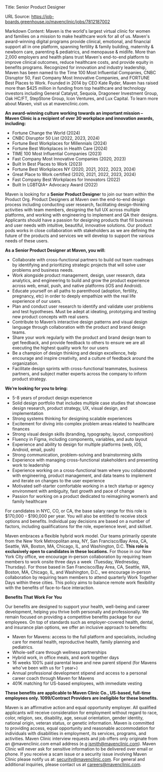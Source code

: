 Title: Senior Product Designer

URL Source: https://job-boards.greenhouse.io/mavenclinic/jobs/7812187002

Markdown Content:
Maven is the world's largest virtual clinic for women and families on a mission to make healthcare work for all of us. Maven's award-winning digital programs provide clinical, emotional, and financial support all in one platform, spanning fertility & family building, maternity & newborn care, parenting & pediatrics, and menopause & midlife. More than 2,000 employers and health plans trust Maven's end-to-end platform to improve clinical outcomes, reduce healthcare costs, and provide equity in benefits programs. Recognized for innovation and industry leadership, Maven has been named to the Time 100 Most Influential Companies, CNBC Disruptor 50, Fast Company Most Innovative Companies, and FORTUNE Best Places to Work. Founded in 2014 by CEO Kate Ryder, Maven has raised more than $425 million in funding from top healthcare and technology investors including General Catalyst, Sequoia, Dragoneer Investment Group, Oak HC/FT, StepStone Group, Icon Ventures, and Lux Capital. To learn more about Maven, visit us at mavenclinic.com.

**An award-winning culture working towards an important mission –  Maven Clinic is a recipient of over 30 workplace and innovation awards, including:**

*   Fortune Change the World (2024)
*   CNBC Disruptor 50 List (2022, 2023, 2024) 
*   Fortune Best Workplaces for Millennials (2024)
*   Fortune Best Workplaces in Health Care (2024)
*   TIME 100 Most Influential Companies (2023)
*   Fast Company Most Innovative Companies (2020, 2023)
*   Built In Best Places to Work (2023)
*   Fortune Best Workplaces NY (2020, 2021, 2022, 2023, 2024)
*   Great Place to Work certified (2020, 2021, 2022, 2023, 2024)
*   Fast Company Best Workplaces for Innovators (2022)
*   Built In LGBTQIA+ Advocacy Award (2022)

Maven is looking for a **Senior Product Designe**r to join our team within the Product Org. Product Designers at Maven own the end-to-end design process including conducting user research, facilitating design-thinking activities with team members, designing the full UX across multiple platforms, and working with engineering to implement and QA their designs. Applicants should have a passion for designing products that fill business and user needs with intuitive, beautiful, innovative solutions. Our product pods works in close collaboration with stakeholders as we are defining the future of the products and services we will develop to support the various needs of these users.

**As a Senior Product Designer at Maven, you will:**

*   Collaborate with cross-functional partners to build out team roadmaps by identifying and prioritizing strategic projects that will solve user problems and business needs.
*   Work alongside product management, design, user research, data analytics, and engineering to build and grow the product experience across web, email, push, and native platforms (iOS and Android).
*   Educate yourself on all paths to parenthood (adoption, fertility, pregnancy, etc) in order to deeply empathize with the real life experience of our users.
*   Plan and conduct user research to identify and validate user problems and test hypotheses. Must be adept at ideating, prototyping and testing new product concepts with real users.
*   Contribute to Maven’s interactive design patterns and visual design language through collaboration with the product and brand design teams. 
*   Share your work regularly with the product and brand design team to get feedback, and provide feedback to others to ensure we are all executing the highest quality work for our users
*   Be a champion of design thinking and design excellence, help encourage and inspire creativity, and a culture of feedback around the organization.
*   Facilitate design sprints with cross-functional teammates, business partners, and subject matter experts across the company to inform product strategy.

**We’re looking for you to bring:**

*   5-8 years of product design experience
*   Solid design portfolio that includes multiple case studies that showcase design research, product strategy, UX, visual design, and implementation
*   Strong systems thinking for designing scalable experiences
*   Excitement for diving into complex problem areas related to healthcare finances
*   Strong visual design skills (branding, typography, layout, composition)
*   Fluency in Figma, including components, variables, and auto layout
*   Experience and ability to design for multiple platforms (web, iOS, Android, email, push)
*   Strong communication, problem-solving and brainstorming skills
*   Experience with managing cross-functional stakeholders and presenting work to leadership
*   Experience working on a cross-functional team where you collaborated with engineering, product management, and data teams to implement and iterate on changes to the user experience
*   Motivated self-starter comfortable working in a tech startup or agency environment with ambiguity, fast growth and pace of change 
*   Passion for working on a product dedicated to reimagining women’s and family healthcare

For candidates in NYC, CO, or CA, the base salary range for this role is $170,000 - $190,000 per year. You will also be entitled to receive stock options and benefits. Individual pay decisions are based on a number of factors, including qualifications for the role, experience level, and skillset.

Maven embraces a flexible hybrid work model. Our teams primarily operate from the New York Metropolitan area, NY, San Francisco/Bay Area, CA, Seattle, WA, Boston, MA, Chicago, IL, and Washington, D.C. **This role is exclusively open to candidates in these locations.** For those in our New York City office, we encourage in-person collaboration by requiring team members to work onsite three days a week  (Tuesday, Wednesday, Thursday). For those based in San Francisco/Bay Area, CA, Seattle, WA, Boston, MA, Chicago, IL, and Washington, D.C., we encourage in-person collaboration by requiring team members to attend quarterly Work Together Days within these cities. This policy aims to balance remote work flexibility with the benefits of face-to-face interaction.

**Benefits That Work For You**

Our benefits are designed to support your health, well-being and career development, helping you thrive both personally and professionally. We remain focused on providing a competitive benefits package for our employees. On top of standards such as employer-covered health, dental, and insurance plan options, we offer an inclusive approach to benefits:

*   Maven for Mavens: access to the full platform and specialists, including care for mental health, reproductive health, family planning and pediatrics.
*   Whole-self care through wellness partnerships
*   Hybrid work, in office meals, and work together days 
*   16 weeks 100% paid parental leave and new parent stipend (for Mavens who've been with us for 1 year+)
*   Annual professional development stipend and access to a personal career coach through Maven for Mavens
*   401K matching for US-based employees, with immediate vesting

**These benefits are applicable to Maven Clinic Co., US-based, full-time employees only. 1099/Contract Providers are ineligible for these benefits.**

Maven is an affirmative action and equal opportunity employer. All qualified applicants will receive consideration for employment without regard to race, color, religion, sex, disability, age, sexual orientation, gender identity, national origin, veteran status, or genetic information. Maven is committed to providing access, equal opportunity and reasonable accommodation for individuals with disabilities in employment, its services, programs, and activities. Maven Clinic interview requests and job offers only originate from an @mavenclinic.com email address (e.g jsmith@mavenclinic.com). Maven Clinic will never ask for sensitive information to be delivered over email or phone. If you receive a scam issue or a security issue involving Maven Clinic please notify us at: [security@mavenclinic.com](mailto:security@mavenclinic.com). For general and additional inquiries, please contact us at [careers@mavenclinic.com](mailto:careers@mavenclinic.com).
